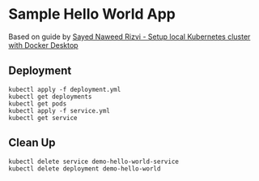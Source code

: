 # Sample Hello World App

Based on guide by [Sayed Naweed Rizvi - Setup local Kubernetes cluster with Docker Desktop](https://dev.to/navedrizv/setup-local-kubernetes-cluster-with-docker-desktop-1e7k)

## Deployment

```shell
kubectl apply -f deployment.yml
kubectl get deployments
kubectl get pods
kubectl apply -f service.yml
kubectl get service
```

## Clean Up

```shell
kubectl delete service demo-hello-world-service 
kubectl delete deployment demo-hello-world 
```